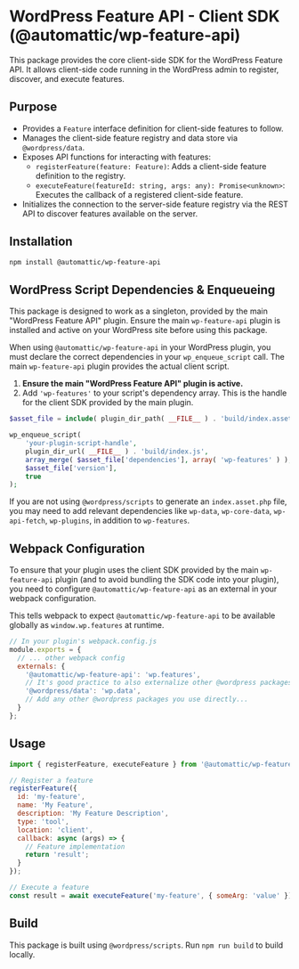 # WordPress Feature API - Client SDK (@automattic/wp-feature-api)

This package provides the core client-side SDK for the WordPress Feature API. It allows client-side code running in the WordPress admin to register, discover, and execute features.

## Purpose

- Provides a `Feature` interface definition for client-side features to follow.
- Manages the client-side feature registry and data store via `@wordpress/data`.
- Exposes API functions for interacting with features:
  - `registerFeature(feature: Feature)`: Adds a client-side feature definition to the registry.
  - `executeFeature(featureId: string, args: any): Promise<unknown>`: Executes the callback of a registered client-side feature.
- Initializes the connection to the server-side feature registry via the REST API to discover features available on the server.

## Installation

```bash
npm install @automattic/wp-feature-api
```

## WordPress Script Dependencies & Enqueueing

This package is designed to work as a singleton, provided by the main "WordPress Feature API" plugin. Ensure the main `wp-feature-api` plugin is installed and active on your WordPress site before using this package.

When using `@automattic/wp-feature-api` in your WordPress plugin, you must declare the correct dependencies in your `wp_enqueue_script` call. The main `wp-feature-api` plugin provides the actual client script.

1. **Ensure the main "WordPress Feature API" plugin is active.**
2. Add `'wp-features'` to your script's dependency array. This is the handle for the client SDK provided by the main plugin.

```php
$asset_file = include( plugin_dir_path( __FILE__ ) . 'build/index.asset.php' ); // If using @wordpress/scripts

wp_enqueue_script(
    'your-plugin-script-handle',
    plugin_dir_url( __FILE__ ) . 'build/index.js',
    array_merge( $asset_file['dependencies'], array( 'wp-features' ) ), // Add 'wp-features' to the dependencies
    $asset_file['version'],
    true
);
```

If you are not using `@wordpress/scripts` to generate an `index.asset.php` file, you may need to add relevant dependencies like `wp-data`, `wp-core-data`, `wp-api-fetch`, `wp-plugins`, in addition to `wp-features`.

## Webpack Configuration

To ensure that your plugin uses the client SDK provided by the main `wp-feature-api` plugin (and to avoid bundling the SDK code into your plugin), you need to configure `@automattic/wp-feature-api` as an external in your webpack configuration.

This tells webpack to expect `@automattic/wp-feature-api` to be available globally as `window.wp.features` at runtime.

```javascript
// In your plugin's webpack.config.js
module.exports = {
  // ... other webpack config
  externals: {
    '@automattic/wp-feature-api': 'wp.features',
    // It's good practice to also externalize other @wordpress packages
    '@wordpress/data': 'wp.data',
    // Add any other @wordpress packages you use directly...
  }
};
```

## Usage

```js
import { registerFeature, executeFeature } from '@automattic/wp-feature-api';

// Register a feature
registerFeature({
  id: 'my-feature',
  name: 'My Feature',
  description: 'My Feature Description',
  type: 'tool',
  location: 'client',
  callback: async (args) => {
    // Feature implementation
    return 'result';
  }
});

// Execute a feature
const result = await executeFeature('my-feature', { someArg: 'value' });
```

## Build

This package is built using `@wordpress/scripts`. Run `npm run build` to build locally.
